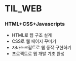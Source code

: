 # TIL_WEB

### HTML+CSS+Javascripts
* HTML로 웹 구조 설계
* CSS로 웹 페이지 꾸미기
* 자바스크립트로 웹 동작 구현하기
* 프로젝트로 웹 개발 기초 완성